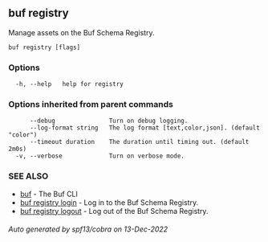 ## buf registry

Manage assets on the Buf Schema Registry.

```
buf registry [flags]
```

### Options

```
  -h, --help   help for registry
```

### Options inherited from parent commands

```
      --debug               Turn on debug logging.
      --log-format string   The log format [text,color,json]. (default "color")
      --timeout duration    The duration until timing out. (default 2m0s)
  -v, --verbose             Turn on verbose mode.
```

### SEE ALSO

* [buf](buf.md)	 - The Buf CLI
* [buf registry login](buf_registry_login.md)	 - Log in to the Buf Schema Registry.
* [buf registry logout](buf_registry_logout.md)	 - Log out of the Buf Schema Registry.

###### Auto generated by spf13/cobra on 13-Dec-2022
